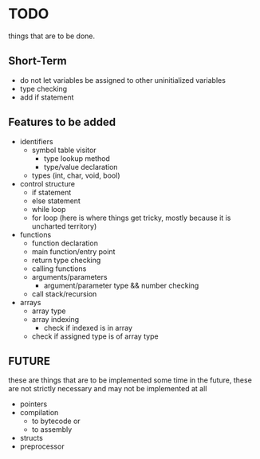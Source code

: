 
TODO
====
things that are to be done.

Short-Term
----------
* do not let variables be assigned to other uninitialized variables
* type checking
* add if statement

Features to be added
--------------------
* identifiers
  * symbol table visitor
    * type lookup method
    * type/value declaration
  * types (int, char, void, bool)
* control structure
    * if statement
    * else statement
    * while loop
    * for loop
(here is where things get tricky, mostly because it is uncharted territory)
* functions
  * function declaration
  * main function/entry point
  * return type checking
  * calling functions
  * arguments/parameters
    * argument/parameter type && number checking
  * call stack/recursion
* arrays
  * array type
  * array indexing
    * check if indexed is in array
  * check if assigned type is of array type

FUTURE
------
these are things that are to be implemented some time in the future,
these are not strictly necessary and may not be implemented at all

* pointers
* compilation
  * to bytecode or
  * to assembly
* structs
* preprocessor
